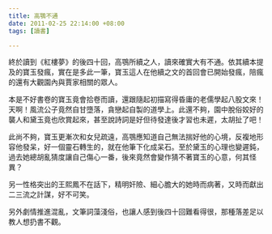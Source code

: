 ```yaml
---
title: 高鶚不通
date: 2011-02-25 22:14:00 +08:00
tags: [讀書]

---
```


終於讀到《紅樓夢》的後四十回，高鶚所續之人，讀來確實大有不通。依其續本提及的寶玉發瘋，實在是多此一筆，寶玉這人在他續之文的首回會已開始發瘋，陪瘋的還有大觀園內與賈家相關的眾人。  
  
本是不好書卷的寶玉竟會拾卷而讀，還跟隨起初描寫得昏庸的老儒學起八股文來！天啊！風流公子竟然自甘墮落，貪戀起自製的道學上。此還不夠，園中脫俗姣好的襲人和黛玉竟也欣賞起來，甚至說詩詞是好但待發達後才習也未遲，太胡扯了吧！  
  
此尚不夠，寶玉更漸次和女兒疏遠，高鶚應知道自己無法揣好他的心境，反複地形容他發呆，好一個靈石轉生的，就在他筆下化成呆石。至於黛玉的心理也變遲鈍，過去她總胡亂猜度讓自己傷心一番，後來竟然會變作猜不著寶玉的心意，何其怪異？  
  
另一性格突出的王熙鳳不在話下，精明奸險、細心膽大的她時而病著，又時而獻出二三流之計謀，好不可笑。  
  
另外劇情推進混亂，文筆詞藻淺俗，也讓人感到後四十回難看得很，那種落差足以教人想扔書不觀。
